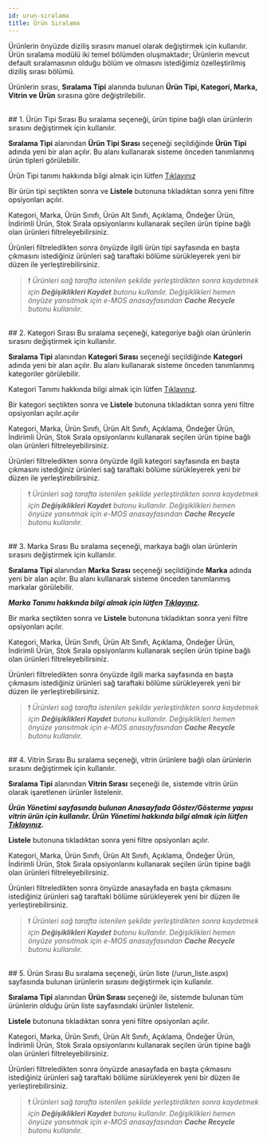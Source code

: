 ```yaml
---
id: urun-siralama
title: Ürün Sıralama
---
```


Ürünlerin önyüzde diziliş sırasını manuel olarak değiştirmek için kullanılır. Ürün sıralama modülü iki temel bölümden oluşmaktadır; Ürünlerin mevcut default sıralamasının olduğu bölüm ve olmasını istediğimiz özelleştirilmiş diziliş sırası bölümü.

Ürünlerin sırası, **Sıralama Tipi** alanında bulunan **Ürün Tipi, Kategori, Marka, Vitrin ve Ürün** sırasına göre değiştrilebilir. 

<br>
## 1. Ürün Tipi Sırası
Bu sıralama seçeneği, ürün tipine bağlı olan ürünlerin sırasını değiştirmek için kullanılır. 

**Sıralama Tipi** alanından **Ürün Tipi Sırası** seçeneği seçildiğinde **Ürün Tipi** adında yeni bir alan açılır. Bu alanı kullanarak sisteme önceden tanımlanmış ürün tipleri görülebilir.

Ürün Tipi tanımı hakkında bilgi almak için lütfen [Tıklayınız](diger-tanimlar.md)

Bir ürün tipi seçtikten sonra ve **Listele** butonuna tıkladıktan sonra yeni filtre opsiyonları açılır.

Kategori, Marka, Ürün Sınıfı, Ürün Alt Sınıfı, Açıklama, Öndeğer Ürün, İndirimli Ürün, Stok Sırala opsiyonlarını kullanarak seçilen ürün tipine bağlı olan ürünleri filtreleyebilirsiniz.

Ürünleri filtreledikten sonra önyüzde ilgili ürün tipi sayfasında en başta çıkmasını istediğiniz ürünleri sağ taraftaki bölüme sürükleyerek yeni bir düzen ile yerleştirebilirsiniz.


> ❗️ _Ürünleri sağ tarafta istenilen şekilde yerleştirdikten sonra kaydetmek için **Değişiklikleri Kaydet** butonu kullanılır. Değişiklikleri hemen önyüze yansıtmak için e-MOS anasayfasından **Cache Recycle** butonu kullanılır._

<br>
## 2. Kategori Sırası
Bu sıralama seçeneği, kategoriye bağlı olan ürünlerin sırasını değiştirmek için kullanılır. 

**Sıralama Tipi** alanından **Kategori Sırası** seçeneği seçildiğinde **Kategori** adında yeni bir alan açılır. Bu alanı kullanarak sisteme önceden tanımlanmış kategoriler görülebilir.

Kategori Tanımı hakkında bilgi almak için lütfen [Tıklayınız](kategori-tanimi.md).

Bir kategori seçtikten sonra ve **Listele** butonuna tıkladıktan sonra yeni filtre opsiyonları açılır.açılır

Kategori, Marka, Ürün Sınıfı, Ürün Alt Sınıfı, Açıklama, Öndeğer Ürün, İndirimli Ürün, Stok Sırala opsiyonlarını kullanarak seçilen ürün tipine bağlı olan ürünleri filtreleyebilirsiniz.

Ürünleri filtreledikten sonra önyüzde ilgili kategori sayfasında en başta çıkmasını istediğiniz ürünleri sağ taraftaki bölüme sürükleyerek yeni bir düzen ile yerleştirebilirsiniz.

> ❗️ _Ürünleri sağ tarafta istenilen şekilde yerleştirdikten sonra kaydetmek için **Değişiklikleri Kaydet** butonu kullanılır. Değişiklikleri hemen önyüze yansıtmak için e-MOS anasayfasından **Cache Recycle** butonu kullanılır._

<br>
## 3. Marka Sırası
Bu sıralama seçeneği, markaya bağlı olan ürünlerin sırasını değiştirmek için kullanılır. 

**Sıralama Tipi** alanından **Marka Sırası** seçeneği seçildiğinde **Marka** adında yeni bir alan açılır. Bu alanı kullanarak sisteme önceden tanımlanmış markalar görülebilir.

***Marka Tanımı hakkında bilgi almak için lütfen [Tıklayınız](#).***

Bir marka seçtikten sonra ve **Listele** butonuna tıkladıktan sonra yeni filtre opsiyonları açılır.

Kategori, Marka, Ürün Sınıfı, Ürün Alt Sınıfı, Açıklama, Öndeğer Ürün, İndirimli Ürün, Stok Sırala opsiyonlarını kullanarak seçilen ürün tipine bağlı olan ürünleri filtreleyebilirsiniz.

Ürünleri filtreledikten sonra önyüzde ilgili marka sayfasında en başta çıkmasını istediğiniz ürünleri sağ taraftaki bölüme sürükleyerek yeni bir düzen ile yerleştirebilirsiniz.

> ❗️ _Ürünleri sağ tarafta istenilen şekilde yerleştirdikten sonra kaydetmek için **Değişiklikleri Kaydet** butonu kullanılır. Değişiklikleri hemen önyüze yansıtmak için e-MOS anasayfasından **Cache Recycle** butonu kullanılır._

<br>
## 4. Vitrin Sırası
Bu sıralama seçeneği, vitrin ürünlere bağlı olan ürünlerin sırasını değiştirmek için kullanılır. 

**Sıralama Tipi** alanından **Vitrin Sırası** seçeneği ile, sistemde vitrin ürün olarak işaretlenen ürünler listelenir.

***Ürün Yönetimi sayfasında bulunan Anasayfada Göster/Gösterme yapısı vitrin ürün için kullanılır. Ürün Yönetimi hakkında bilgi almak için lütfen [Tıklayınız](urun-yonetimi.md).***

**Listele** butonuna tıkladıktan sonra yeni filtre opsiyonları açılır.

Kategori, Marka, Ürün Sınıfı, Ürün Alt Sınıfı, Açıklama, Öndeğer Ürün, İndirimli Ürün, Stok Sırala opsiyonlarını kullanarak seçilen ürün tipine bağlı olan ürünleri filtreleyebilirsiniz.

Ürünleri filtreledikten sonra önyüzde anasayfada en başta çıkmasını istediğiniz ürünleri sağ taraftaki bölüme sürükleyerek yeni bir düzen ile yerleştirebilirsiniz.

> ❗️ _Ürünleri sağ tarafta istenilen şekilde yerleştirdikten sonra kaydetmek için **Değişiklikleri Kaydet** butonu kullanılır. Değişiklikleri hemen önyüze yansıtmak için e-MOS anasayfasından **Cache Recycle** butonu kullanılır._

<br>
## 5. Ürün Sırası
Bu sıralama seçeneği, ürün liste (/urun_liste.aspx) sayfasında bulunan ürünlerin sırasını değiştirmek için kullanılır. 

**Sıralama Tipi** alanından **Ürün Sırası** seçeneği ile, sistemde bulunan tüm ürünlerin olduğu ürün liste sayfasındaki ürünler listelenir. 

**Listele** butonuna tıkladıktan sonra yeni filtre opsiyonları açılır.

Kategori, Marka, Ürün Sınıfı, Ürün Alt Sınıfı, Açıklama, Öndeğer Ürün, İndirimli Ürün, Stok Sırala opsiyonlarını kullanarak seçilen ürün tipine bağlı olan ürünleri filtreleyebilirsiniz.

Ürünleri filtreledikten sonra önyüzde anasayfada en başta çıkmasını istediğiniz ürünleri sağ taraftaki bölüme sürükleyerek yeni bir düzen ile yerleştirebilirsiniz.

> ❗️ _Ürünleri sağ tarafta istenilen şekilde yerleştirdikten sonra kaydetmek için **Değişiklikleri Kaydet** butonu kullanılır. Değişiklikleri hemen önyüze yansıtmak için e-MOS anasayfasından **Cache Recycle** butonu kullanılır._

